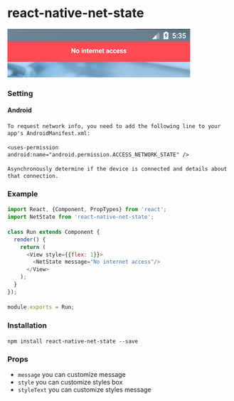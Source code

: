 # react-native-net-state

![](https://raw.githubusercontent.com/tienlm1509/react-native-net-state/master/media/screen.png)

### Setting

#### Android
```
To request network info, you need to add the following line to your app's AndroidManifest.xml:

<uses-permission android:name="android.permission.ACCESS_NETWORK_STATE" />

Asynchronously determine if the device is connected and details about that connection.
```

### Example

```js
import React, {Component, PropTypes} from 'react';
import NetState from 'react-native-net-state';

class Run extends Component {
  render() {
    return (
      <View style={{flex: 1}}>
        <NetState message="No internet access"/>
      </View>
    );
  }
});

module.exports = Run;
```

### Installation

```npm install react-native-net-state --save```

### Props
- `message` you can customize message
- `style` you can customize styles box
- `styleText` you can customize styles message
